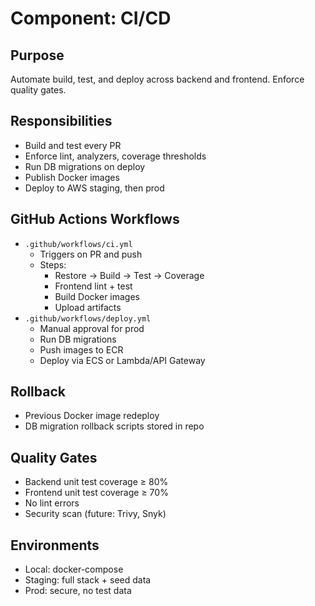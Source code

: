 # Component: CI/CD

## Purpose
Automate build, test, and deploy across backend and frontend. Enforce quality gates.

## Responsibilities
- Build and test every PR
- Enforce lint, analyzers, coverage thresholds
- Run DB migrations on deploy
- Publish Docker images
- Deploy to AWS staging, then prod

## GitHub Actions Workflows
- `.github/workflows/ci.yml`
  - Triggers on PR and push
  - Steps:
    - Restore → Build → Test → Coverage
    - Frontend lint + test
    - Build Docker images
    - Upload artifacts
- `.github/workflows/deploy.yml`
  - Manual approval for prod
  - Run DB migrations
  - Push images to ECR
  - Deploy via ECS or Lambda/API Gateway

## Rollback
- Previous Docker image redeploy
- DB migration rollback scripts stored in repo

## Quality Gates
- Backend unit test coverage ≥ 80%
- Frontend unit test coverage ≥ 70%
- No lint errors
- Security scan (future: Trivy, Snyk)

## Environments
- Local: docker-compose
- Staging: full stack + seed data
- Prod: secure, no test data
